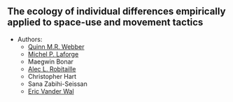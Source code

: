 
## The ecology of individual differences empirically applied to space-use and movement tactics

  - Authors:
      - [Quinn M.R. Webber](https://qwebber.weebly.com/)
      - [Michel P. Laforge](https://mammalspatialecology.weebly.com/)
      - Maegwin Bonar
      - [Alec L. Robitaille](http://robitalec.ca)
      - Christopher Hart
      - Sana Zabihi-Seissan
      - [Eric Vander Wal](http://weel.gitlab.io)
